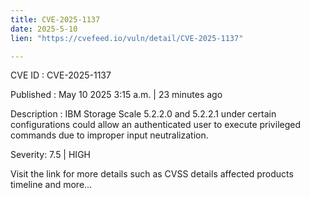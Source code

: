 ```yaml
---
title: CVE-2025-1137
date: 2025-5-10
lien: "https://cvefeed.io/vuln/detail/CVE-2025-1137"

---
```


CVE ID : CVE-2025-1137

Published :  May 10
2025
3:15 a.m. | 23 minutes ago

Description : IBM Storage Scale 5.2.2.0 and 5.2.2.1
under certain configurations
could allow an authenticated user to execute privileged commands due to improper input neutralization.

Severity: 7.5 | HIGH

Visit the link for more details
such as CVSS details
affected products
timeline
and more...
